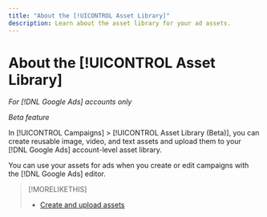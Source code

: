 ```yaml
---
title: "About the [!UICONTROL Asset Library]"
description: Learn about the asset library for your ad assets.
---
```

# About the [!UICONTROL Asset Library]

<!-- Combine with "Create" page into one page? -->

*For [!DNL Google Ads] accounts only*

*Beta feature*

In [!UICONTROL Campaigns] > [!UICONTROL Asset Library (Beta)], you can create reusable image, video, and text assets and upload them to your [!DNL Google Ads] account-level asset library.

You can use your assets for ads when you create or edit campaigns with the [!DNL Google Ads] editor.

>[!MORELIKETHIS]
>
>* [Create and upload assets](/help/search-social-commerce/campaign-management/asset-library/asset-create.md)
